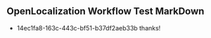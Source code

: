 ## OpenLocalization Workflow Test MarkDown
* 14ec1fa8-163c-443c-bf51-b37df2aeb33b thanks!

<!--HONumber=Aug16_HO3-->


